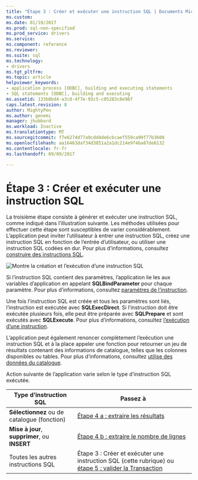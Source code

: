 ```yaml
---
title: "Étape 3 : Créer et exécuter une instruction SQL | Documents Microsoft"
ms.custom: 
ms.date: 01/19/2017
ms.prod: sql-non-specified
ms.prod_service: drivers
ms.service: 
ms.component: reference
ms.reviewer: 
ms.suite: sql
ms.technology:
- drivers
ms.tgt_pltfrm: 
ms.topic: article
helpviewer_keywords:
- application process [ODBC], building and executing statements
- SQL statements [ODBC], building and executing
ms.assetid: 133b8bd4-a3c8-4f7e-93c5-c05283c8e96f
caps.latest.revision: 8
author: MightyPen
ms.author: genemi
manager: jhubbard
ms.workload: Inactive
ms.translationtype: MT
ms.sourcegitcommit: f7e6274d77a9cdd4de6cbcaef559ca99f77b3608
ms.openlocfilehash: aa16463daf34d3851a2a1dc214e9f4ba87de6132
ms.contentlocale: fr-fr
ms.lasthandoff: 09/09/2017

---
```

# <a name="step-3-build-and-execute-an-sql-statement"></a>Étape 3 : Créer et exécuter une instruction SQL
La troisième étape consiste à générer et exécuter une instruction SQL, comme indiqué dans l’illustration suivante. Les méthodes utilisées pour effectuer cette étape sont susceptibles de varier considérablement. L’application peut inviter l’utilisateur à entrer une instruction SQL, créez une instruction SQL en fonction de l’entrée d’utilisateur, ou utiliser une instruction SQL codées en dur. Pour plus d’informations, consultez [construire des instructions SQL](../../../odbc/reference/develop-app/constructing-sql-statements.md).  
  
 ![Montre la création et l’exécution d’une instruction SQL](../../../odbc/reference/develop-app/media/pr13.gif "pr13")  
  
 Si l’instruction SQL contient des paramètres, l’application lie les aux variables d’application en appelant **SQLBindParameter** pour chaque paramètre. Pour plus d’informations, consultez [paramètres de l’instruction](../../../odbc/reference/develop-app/statement-parameters.md).  
  
 Une fois l’instruction SQL est créée et tous les paramètres sont liés, l’instruction est exécutée avec **SQLExecDirect**. Si l’instruction doit être exécutée plusieurs fois, elle peut être préparée avec **SQLPrepare** et sont exécutés avec **SQLExecute**. Pour plus d’informations, consultez [l’exécution d’une instruction](../../../odbc/reference/develop-app/executing-a-statement.md).  
  
 L’application peut également renoncer complètement l’exécution une instruction SQL et à la place appeler une fonction pour retourner un jeu de résultats contenant des informations de catalogue, telles que les colonnes disponibles ou tables. Pour plus d’informations, consultez [utilise des données du catalogue](../../../odbc/reference/develop-app/uses-of-catalog-data.md).  
  
 Action suivante de l’application varie selon le type d’instruction SQL exécutée.  
  
|Type d’instruction SQL|Passez à|  
|---------------------------|----------------|  
|**Sélectionnez** ou de catalogue (fonction)|[Étape 4 a : extraire les résultats](../../../odbc/reference/develop-app/step-4a-fetch-the-results.md)|  
|**Mise à jour**, **supprimer**, ou **INSERT**|[Étape 4 b : extraire le nombre de lignes](../../../odbc/reference/develop-app/step-4b-fetch-the-row-count.md)|  
|Toutes les autres instructions SQL|Étape 3 : Créer et exécuter une instruction SQL (cette rubrique) ou [étape 5 : valider la Transaction](../../../odbc/reference/develop-app/step-5-commit-the-transaction.md)|

